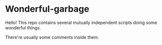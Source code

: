 # Wonderful-garbage

Hello! This repo contains several mutually independent scripts doing some wonderful things. 

There're usually some comments inside them. 

